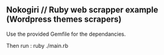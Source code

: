 ## Nokogiri // Ruby web scrapper example (Wordpress themes scrapers)

Use the provided Gemfile for the dependancies.

Then run : ruby ./main.rb
